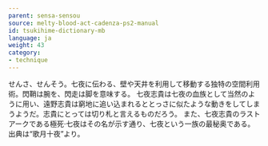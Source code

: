```yaml
---
parent: sensa-sensou
source: melty-blood-act-cadenza-ps2-manual
id: tsukihime-dictionary-mb
language: ja
weight: 43
category:
- technique
---
```


せんさ、せんそう。七夜に伝わる、壁や天井を利用して移動する独特の空間利用術。閃鞘は腕を、閃走は脚を意味する。
七夜志貴は七夜の血族として当然のように用い、遠野志貴は窮地に追い込まれるととっさに似たような動きをしてしまうようだ。志貴にとっては切り札と言えるものだろう。
また、七夜志貴のラストアークである極死·七夜はその名が示す通り、七夜という一族の最秘奥である。出典は“歌月十夜”より。
